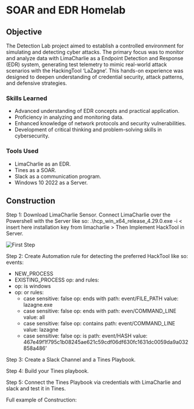 # SOAR and EDR Homelab


## Objective

The Detection Lab project aimed to establish a controlled environment for simulating and detecting cyber attacks. The primary focus was to monitor and analyze data with LimaCharlie as a Endpoint Detection and Response (EDR) system, generating test telemetry to mimic real-world attack scenarios with the HackingTool ‘LaZagne’. This hands-on experience was designed to deepen understanding of credential security, attack patterns, and defensive strategies.

### Skills Learned

- Advanced understanding of EDR concepts and practical application.
- Proficiency in analyzing and monitoring data.
- Enhanced knowledge of network protocols and security vulnerabilities.
- Development of critical thinking and problem-solving skills in cybersecurity.

### Tools Used

- LimaCharlie as an EDR.
- Tines as a SOAR.
- Slack as a communication program.
- Windows 10 2022 as a Server.



## Construction

Step 1:
Download LimaCharlie Sensor. Connect LimaCharlie over the Powershell with the Server like so:
.\hcp_win_x64_release_4.29.0.exe -i < insert here installation key from limacharlie >
Then Implement HackTool in Server.
<div>
  <img src="/img/construction/step_one" alt="First Step">
</div>
 

Step 2:
Create Automation rule for detecting the preferred HackTool like so:
events:
  - NEW_PROCESS
  - EXISTING_PROCESS
op: and
rules:
  - op: is windows
  - op: or
    rules:
      - case sensitive: false
        op: ends with
        path: event/FILE_PATH
        value: lazagne.exe
      - case sensitive: false
        op: ends with
        path: even/COMMAND_LINE
        value: all
      - case sensitive: false
        op: contains
        path: event/COMMAND_LINE
        value: lazagne
      - case sensitive: false
        op: is
        path: event/HASH
        value: 467e49f1f795c1b08245ae621c59cdf06df630fc1631dc0059da9a032858a486’

Step 3: 
Create a Slack Channel and a Tines Playbook.  

Step 4:
Build your Tines playbook.
 

Step 5:
Connect the Tines Playbook via credentials with LimaCharlie and slack and test it in Tines.

 








Full example of Construction:
 
